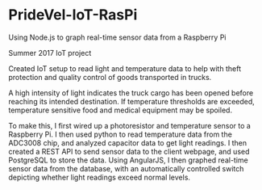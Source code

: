 # PrideVel-IoT-RasPi
Using Node.js to graph real-time sensor data from a Raspberry Pi

Summer 2017 IoT project

Created IoT setup to read light and temperature data to help with theft protection and quality control of goods transported in trucks.

A high intensity of light indicates the truck cargo has been opened before reaching its intended destination. If temperature thresholds are exceeded, temperature sensitive food and medical equipment 
may be spoiled.

To make this, I first wired up a photoresistor and temperature sensor to a Raspberry Pi. I then used python to read temperature data from the ADC3008 chip, and
analyzed capacitor data to get light readings. I then created a REST API to send sensor data to the client webpage, and used PostgreSQL to store the data.
Using AngularJS, I then graphed real-time sensor data from the database, with an automatically controlled switch depicting whether light readings exceed normal levels.

